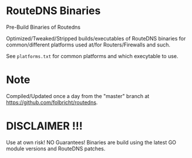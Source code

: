 # RouteDNS Binaries
Pre-Build Binaries of Routedns

Optimized/Tweaked/Stripped builds/executables of RouteDNS binaries for common/different platforms used at/for Routers/Firewalls and such.

See `platforms.txt` for common platforms and which execytable to use.


# Note
Compiled/Updated once a day from the "master" branch at https://github.com/folbricht/routedns.


# DISCLAIMER !!!
Use at own risk! NO Guarantees! Binaries are build using the latest GO module versions and RouteDNS patches.

